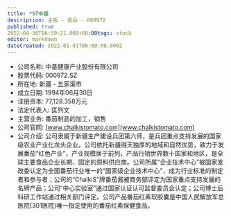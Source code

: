 ```yaml
---
title: *ST中基
description: 主板 - 食品 - 000972
published: true
2022-04-30T06:59:21.000+08:00tags: stock
editor: markdown
dateCreated: 2022-01-01T00:00:00.000Z
---
```


- 公司名称: 中基健康产业股份有限公司
- 股票代码: 000972.SZ
- 所在地: 新疆 - 五家渠市
- 成立日期: 1994年06月30日
- 注册资本: 77,128.358万元
- 法定代表人: 匡列文
- 主营业务: 番茄制品的加工，销售
- 公司官网: [www.chalkistomato.com](www.chalkistomato.com)
- 公司介绍: 公司隶属于新疆生产建设兵团第六师，是兵团重点支持发展的国家级农业产业化龙头企业。公司依托新疆得天独厚的地域和自然优势，致力于发展番茄“红色产业”，产业规模居于前列，产品行销世界数十国家和地区，是全球主要食品企业长期、固定的原料供应商。公司所属“企业技术中心”被国家发改委认定为全国番茄行业唯一的“国家级企业技术中心”，成为行业标准的制定者和参与者；公司的“ChalkiS”牌番茄酱被商务部评定为国家重点支持发展的名牌产品；公司“中心实验室”通过国家认证认可监督委员会认定；公司博士后科研工作站通过相关部门评定。公司产品番茄红素软胶囊是中国人民解放军总医院(301医院)唯一指定使用的番茄红素保健食品。



